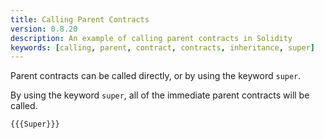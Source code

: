 ```yaml
---
title: Calling Parent Contracts
version: 0.8.20
description: An example of calling parent contracts in Solidity
keywords: [calling, parent, contract, contracts, inheritance, super]
---
```


Parent contracts can be called directly, or by using the keyword `super`.

By using the keyword `super`, all of the immediate parent contracts will be called.

```solidity
{{{Super}}}
```
